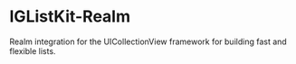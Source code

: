 # IGListKit-Realm
Realm integration for the UICollectionView framework for building fast and flexible lists.
